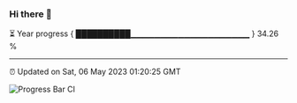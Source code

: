### Hi there 👋

⏳ Year progress { ██████████▁▁▁▁▁▁▁▁▁▁▁▁▁▁▁▁▁▁▁▁ } 34.26 %

---

⏰ Updated on Sat, 06 May 2023 01:20:25 GMT

![Progress Bar CI](https://github.com/ZhaoGui/ZhaoGui/workflows/Progress%20Bar%20CI/badge.svg)

